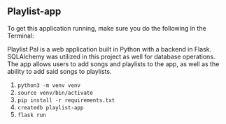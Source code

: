 ## Playlist-app

To get this application running, make sure you do the following in the Terminal:

Playlist Pal is a web application built in Python with a backend in Flask. SQLAlchemy was utilized in this project as well for database operations. The app allows users to add songs and playlists to the app, as well as the ability to add said songs to playlists.

1. `python3 -m venv venv`
2. `source venv/bin/activate`
3. `pip install -r requirements.txt`
4. `createdb playlist-app`
5. `flask run`

